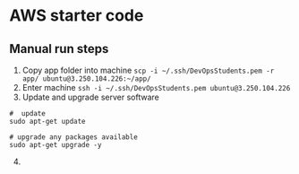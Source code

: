 # AWS starter code

## Manual run steps
1. Copy app folder into machine
```scp -i ~/.ssh/DevOpsStudents.pem -r app/ ubuntu@3.250.104.226:~/app/```
2. Enter machine
```ssh -i ~/.ssh/DevOpsStudents.pem ubuntu@3.250.104.226```
3. Update and upgrade server software
```
#  update
sudo apt-get update

# upgrade any packages available
sudo apt-get upgrade -y
```
4. 
